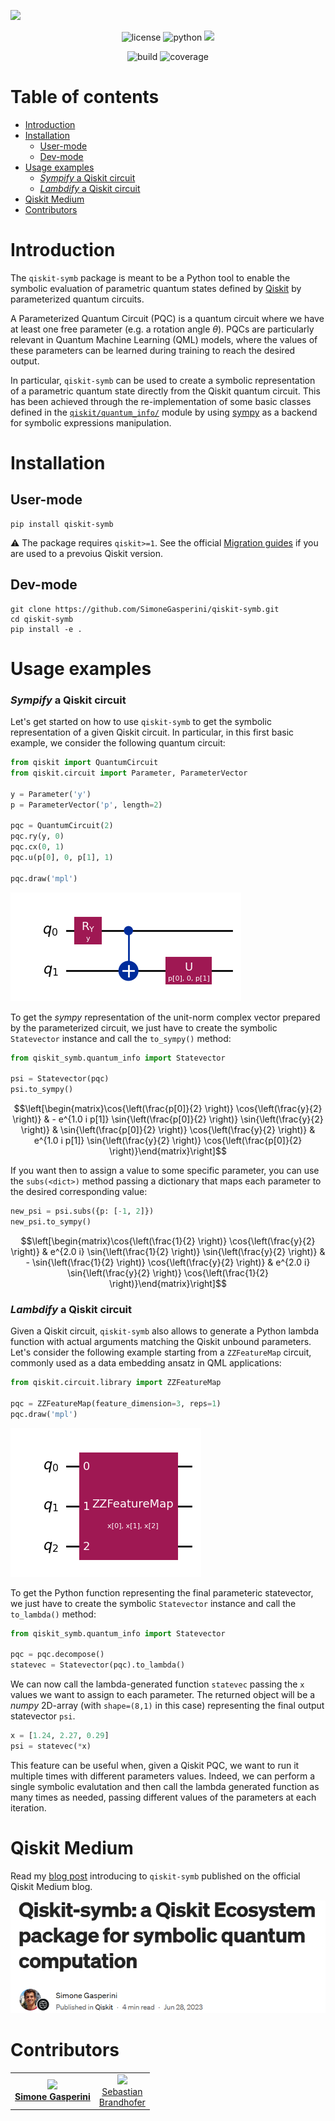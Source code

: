 ![](/img/logo.png)

<p align="center">
    <img title="license" src="https://img.shields.io/badge/license-Apache_2.0-blue.svg">
    <img title="python" src="https://img.shields.io/badge/python-≥3.9-blue.svg">
    <a href="https://qiskit.org/ecosystem/" alt="Ecosystem">
        <img src="https://img.shields.io/badge/Qiskit-Ecosystem-blueviolet.svg" /></a>
</p>

<p align="center">
    <img title="build" src='https://github.com/SimoneGasperini/qiskit-symb/actions/workflows/python-package.yml/badge.svg?branch=master'>
    <img title="coverage" src='https://coveralls.io/repos/github/SimoneGasperini/qiskit-symb/badge.svg?branch=master'>
</p>

# Table of contents
- [Introduction](#introduction)
- [Installation](#installation)
    - [User-mode](#user-mode)
    - [Dev-mode](#dev-mode)
- [Usage examples](#usage-examples)
    - [_Sympify_ a Qiskit circuit](#sympify-a-qiskit-circuit)
    - [_Lambdify_ a Qiskit circuit](#lambdify-a-qiskit-circuit)
- [Qiskit Medium](#qiskit-medium)
- [Contributors](#contributors)


# Introduction
The `qiskit-symb` package is meant to be a Python tool to enable the symbolic evaluation of parametric quantum states defined by [Qiskit](https://github.com/Qiskit/qiskit) by parameterized quantum circuits.

A Parameterized Quantum Circuit (PQC) is a quantum circuit where we have at least one free parameter (e.g. a rotation angle $\theta$). PQCs are particularly relevant in Quantum Machine Learning (QML) models, where the values of these parameters can be learned during training to reach the desired output.

In particular, `qiskit-symb` can be used to create a symbolic representation of a parametric quantum state directly from the Qiskit quantum circuit. This has been achieved through the re-implementation of some basic classes defined in the [`qiskit/quantum_info/`](https://github.com/Qiskit/qiskit/tree/main/qiskit/quantum_info) module by using [sympy](https://github.com/sympy/sympy) as a backend for symbolic expressions manipulation.


# Installation

## User-mode
```
pip install qiskit-symb
```

:warning: The package requires `qiskit>=1`. See the official [Migration guides](https://docs.quantum.ibm.com/api/migration-guides) if you are used to a prevoius Qiskit version.

## Dev-mode
```
git clone https://github.com/SimoneGasperini/qiskit-symb.git
cd qiskit-symb
pip install -e .
```


# Usage examples

### _Sympify_ a Qiskit circuit
Let's get started on how to use `qiskit-symb` to get the symbolic representation of a given Qiskit circuit. In particular, in this first basic example, we consider the following quantum circuit:
```python
from qiskit import QuantumCircuit
from qiskit.circuit import Parameter, ParameterVector

y = Parameter('y')
p = ParameterVector('p', length=2)

pqc = QuantumCircuit(2)
pqc.ry(y, 0)
pqc.cx(0, 1)
pqc.u(p[0], 0, p[1], 1)

pqc.draw('mpl')
```
![](/img/example_circuit.png)

To get the *sympy* representation of the unit-norm complex vector prepared by the parameterized circuit, we just have to create the symbolic `Statevector` instance and call the `to_sympy()` method:
```python
from qiskit_symb.quantum_info import Statevector

psi = Statevector(pqc)
psi.to_sympy()
```
```math
\left[\begin{matrix}\cos{\left(\frac{p[0]}{2} \right)} \cos{\left(\frac{y}{2} \right)} & - e^{1.0 i p[1]} \sin{\left(\frac{p[0]}{2} \right)} \sin{\left(\frac{y}{2} \right)} & \sin{\left(\frac{p[0]}{2} \right)} \cos{\left(\frac{y}{2} \right)} & e^{1.0 i p[1]} \sin{\left(\frac{y}{2} \right)} \cos{\left(\frac{p[0]}{2} \right)}\end{matrix}\right]
```

If you want then to assign a value to some specific parameter, you can use the `subs(<dict>)` method passing a dictionary that maps each parameter to the desired corresponding value:
```python
new_psi = psi.subs({p: [-1, 2]})
new_psi.to_sympy()
```
```math
\left[\begin{matrix}\cos{\left(\frac{1}{2} \right)} \cos{\left(\frac{y}{2} \right)} & e^{2.0 i} \sin{\left(\frac{1}{2} \right)} \sin{\left(\frac{y}{2} \right)} & - \sin{\left(\frac{1}{2} \right)} \cos{\left(\frac{y}{2} \right)} & e^{2.0 i} \sin{\left(\frac{y}{2} \right)} \cos{\left(\frac{1}{2} \right)}\end{matrix}\right]
```

### _Lambdify_ a Qiskit circuit
Given a Qiskit circuit, `qiskit-symb` also allows to generate a Python lambda function with actual arguments matching the Qiskit unbound parameters.
Let's consider the following example starting from a `ZZFeatureMap` circuit, commonly used as a data embedding ansatz in QML applications:
```python
from qiskit.circuit.library import ZZFeatureMap

pqc = ZZFeatureMap(feature_dimension=3, reps=1)
pqc.draw('mpl')
```
![](/img/zzfeaturemap_circuit.png)

To get the Python function representing the final parameteric statevector, we just have to create the symbolic `Statevector` instance and call the `to_lambda()` method:
```python
from qiskit_symb.quantum_info import Statevector

pqc = pqc.decompose()
statevec = Statevector(pqc).to_lambda()
```

We can now call the lambda-generated function `statevec` passing the `x` values we want to assign to each parameter. The returned object will be a *numpy* 2D-array (with `shape=(8,1)` in this case) representing the final output statevector `psi`.
```python
x = [1.24, 2.27, 0.29]
psi = statevec(*x)
```

This feature can be useful when, given a Qiskit PQC, we want to run it multiple times with different parameters values. Indeed, we can perform a single symbolic evalutation and then call the lambda generated function as many times as needed, passing different values of the parameters at each iteration.


# Qiskit Medium
Read my [blog post](https://medium.com/p/b6b4407fa705) introducing to `qiskit-symb` published on the official Qiskit Medium blog.

![](/img/medium.png)


# Contributors

<table>
    <td align="center"><a href="https://github.com/SimoneGasperini"><img src="https://avatars2.githubusercontent.com/u/71086758?s=400&v=4" width="120px;"/><br/><b>Simone Gasperini</b></a></td>
    <td align="center"><a href="https://github.com/sbrandhsn"><img src="https://avatars.githubusercontent.com/u/148463728?v=4" width="60px;"/><br/>Sebastian<br/>Brandhofer</a></td>
</table>
